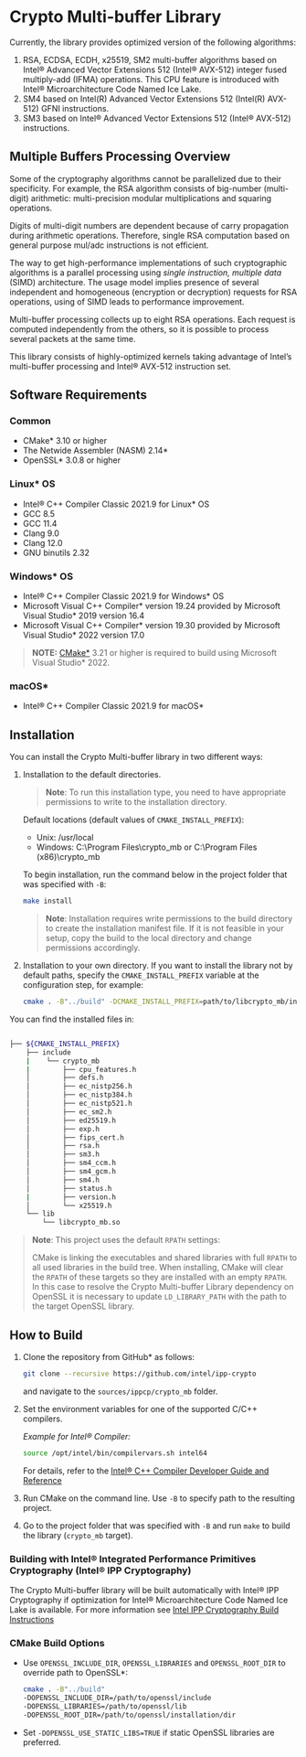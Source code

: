 # Crypto Multi-buffer Library

Currently, the library provides optimized version of the following algorithms:
1. RSA, ECDSA, ECDH, x25519, SM2 multi-buffer algorithms based on Intel® Advanced Vector Extensions 512 (Intel® AVX-512) integer fused multiply-add (IFMA) operations. This CPU feature is introduced with Intel® Microarchitecture Code Named Ice Lake. 
2. SM4 based on Intel(R) Advanced Vector Extensions 512 (Intel(R) AVX-512) GFNI instructions.
3. SM3 based on Intel® Advanced Vector Extensions 512 (Intel® AVX-512) instructions.

## Multiple Buffers Processing Overview

Some of the cryptography algorithms cannot be parallelized due to their specificity. For example, the RSA algorithm consists of big-number (multi-digit) arithmetic: multi-precision modular multiplications and squaring operations.

Digits of multi-digit numbers are dependent because of carry propagation during arithmetic operations. Therefore, single RSA computation based on general purpose mul/adc instructions is not efficient.

The way to get high-performance implementations of such cryptographic algorithms is a parallel processing using *single instruction, multiple data* (SIMD) architecture. The usage model implies presence of several independent and homogeneous (encryption or decryption) requests for RSA operations, using of SIMD leads to performance improvement.

Multi-buffer processing collects up to eight RSA operations. Each request is computed independently from the others, so it is possible to process several packets at the same time.

This library consists of highly-optimized kernels taking advantage of Intel’s multi-buffer processing and Intel® AVX-512 instruction set.

## Software Requirements

### Common

- CMake\* 3.10 or higher
- The Netwide Assembler (NASM) 2.14\*
- OpenSSL\* 3.0.8 or higher

### Linux* OS

- Intel® C++ Compiler Classic 2021.9 for Linux\* OS
- GCC 8.5
- GCC 11.4
- Clang 9.0
- Clang 12.0
- GNU binutils 2.32

### Windows* OS

- Intel® C++ Compiler Classic 2021.9 for Windows\* OS
- Microsoft Visual C++ Compiler\* version 19.24 provided by Microsoft Visual Studio\* 2019 version 16.4
- Microsoft Visual C++ Compiler\* version 19.30 provided by Microsoft Visual Studio\* 2022 version 17.0
> **NOTE:** [CMake\*](https://cmake.org/download) 3.21 or higher is required to build using Microsoft Visual Studio\* 2022.

### macOS*

- Intel® C++ Compiler Classic 2021.9 for macOS\*

## Installation

You can install the Crypto Multi-buffer library in two different ways:
1. Installation to the default directories.
   > **Note**: To run this installation type, you need to have appropriate permissions to write to the installation directory.

   Default locations (default values of `CMAKE_INSTALL_PREFIX`):
   - Unix:  /usr/local
   - Windows: C:\Program Files\crypto_mb or C:\Program Files (x86)\crypto_mb

   To begin installation, run the command below in the project folder that was specified with `-B`:
   ``` bash
   make install
   ```
   > **Note**: Installation requires write permissions to the build directory to create the installation manifest file. If it is not feasible in your setup, copy the build to the local directory and change permissions accordingly.

2. Installation to your own directory.
   If you want to install the library not by default paths, specify the `CMAKE_INSTALL_PREFIX` variable at the configuration step, for example:
   ``` bash
   cmake . -B"../build" -DCMAKE_INSTALL_PREFIX=path/to/libcrypto_mb/installation
   ```

You can find the installed files in:

``` bash

├── ${CMAKE_INSTALL_PREFIX}
    ├── include
    |    └── crypto_mb
    |        ├── cpu_features.h
    │        ├── defs.h
    │        ├── ec_nistp256.h
    │        ├── ec_nistp384.h
    │        ├── ec_nistp521.h
    │        ├── ec_sm2.h
    │        ├── ed25519.h
    │        ├── exp.h
    │        ├── fips_cert.h
    │        ├── rsa.h
    │        ├── sm3.h
    │        ├── sm4_ccm.h
    │        ├── sm4_gcm.h
    │        ├── sm4.h
    │        ├── status.h
    |        ├── version.h
    │        └── x25519.h
    └── lib
        └── libcrypto_mb.so
```
> **Note**: This project uses the default `RPATH` settings:
>
> CMake is linking the executables and shared libraries with full `RPATH` to all used 
> libraries in the build tree. When installing, CMake will clear the `RPATH` of these 
> targets so they are installed with an empty `RPATH`.  
> In this case to resolve the Crypto Multi-buffer Library dependency on OpenSSL it is 
> necessary to update `LD_LIBRARY_PATH` with the path to the target OpenSSL library. 


## How to Build

1. Clone the repository from GitHub\* as follows:

   ``` bash
   git clone --recursive https://github.com/intel/ipp-crypto
   ```
   and navigate to the `sources/ippcp/crypto_mb` folder.
2. Set the environment variables for one of the supported C/C++ compilers.

   *Example for Intel® Compiler:*

   ```bash
   source /opt/intel/bin/compilervars.sh intel64
   ```

   For details, refer to the [Intel® C++ Compiler Developer Guide and Reference](https://www.intel.com/content/www/us/en/docs/cpp-compiler/developer-guide-reference/current/specifying-the-location-of-compiler-components.html)

3. Run CMake on the command line. Use `-B` to specify path to the resulting project.
4. Go to the project folder that was specified with `-B` and run `make` to build the library  (`crypto_mb` target).

### Building with Intel® Integrated Performance Primitives Cryptography (Intel® IPP Cryptography)

The Crypto Multi-buffer library will be built automatically with Intel® IPP Cryptography if optimization for Intel® Microarchitecture Code Named Ice Lake is available. For more information see [Intel IPP Cryptography Build Instructions](../../../BUILD.md)

### CMake Build Options

- Use `OPENSSL_INCLUDE_DIR`,     `OPENSSL_LIBRARIES` and `OPENSSL_ROOT_DIR` to   override path to OpenSSL\*:

   ``` bash
   cmake . -B"../build"
   -DOPENSSL_INCLUDE_DIR=/path/to/openssl/include
   -DOPENSSL_LIBRARIES=/path/to/openssl/lib
   -DOPENSSL_ROOT_DIR=/path/to/openssl/installation/dir
   ```

- Set `-DOPENSSL_USE_STATIC_LIBS=TRUE` if static OpenSSL libraries are preferred.

